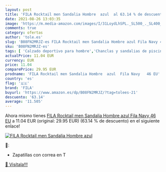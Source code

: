 ```yaml
---
layout: post
title: 'FILA Rocktail men Sandalia Hombre  azul  al 63.14 % de descuento'
date: 2021-08-26 13:03:35
image: 'https://m.media-amazon.com/images/I/31LoydLhSPL._SL500_._SL400_.jpg'
comments: true
category: ofertas
author: 'tole.es'
slug: 'B08FN2MRJZ-es FILA Rocktail men Sandalia Hombre azul Fila Navy 46 EU'
sku: 'B08FN2MRJZ-es'
tags: [ 'Calzado deportivo para hombre','Chanclas y sandalias de piscina para hombre','Zapatillas y calzado deportivo para hombre','Zapatos','Zapatos para hombre','Zapatos y complementos','fila','sandalia', ]
actualPrice: 11.04 EUR
currency: EUR
price: 11.04
comparePrice: 29.95 EUR
prodname: 'FILA Rocktail men Sandalia Hombre  azul  Fila Navy   46 EU'
country: 'es'
flag: '🇪🇸'
brand: 'FILA'
buyurl: 'https://www.amazon.es/dp/B08FN2MRJZ/?tag=tolees-21'
descuento: '63.14'
average: '11.505'
---
```


Ahora mismo tienes [FILA Rocktail men Sandalia Hombre  azul  Fila Navy   46 EU](https://www.amazon.es/dp/B08FN2MRJZ/?tag=tolees-21) a 11.04 EUR (original: 29.95 EUR) (63.14 %  de descuento) en el siguiente enlace!

[![FILA Rocktail men Sandalia Hombre  azul ](https://m.media-amazon.com/images/I/31LoydLhSPL._SL500_._SL400_.jpg)](https://www.amazon.es/dp/B08FN2MRJZ/?tag=tolees-21)

🔎:

- Zapatillas con correa en T

[🛒 Visítala!!!](https://www.amazon.es/dp/B08FN2MRJZ/?tag=tolees-21)
